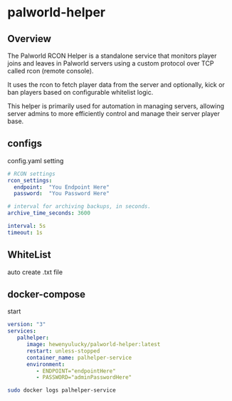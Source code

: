 # palworld-helper

## Overview

The Palworld RCON Helper is a standalone service that monitors player joins and leaves in Palworld servers using a custom protocol over TCP called rcon (remote console). 

It uses the rcon to fetch player data from the server and optionally, kick or ban players based on configurable whitelist logic.

This helper is primarily used for automation in managing servers, allowing server admins to more efficiently control and manage their server player base.


## configs

config.yaml setting

```yaml
# RCON settings
rcon_settings:
  endpoint:  "You Endpoint Here"
  password:  "You Password Here"

# interval for archiving backups, in seconds. 
archive_time_seconds: 3600

interval: 5s
timeout: 1s
```

## WhiteList

auto create .txt file


## docker-compose

start

```yaml
version: "3"
services:
   palhelper:
      image: hewenyulucky/palworld-helper:latest
      restart: unless-stopped
      container_name: palhelper-service
      environment:
         - ENDPOINT="endpointHere"         
         - PASSWORD="adminPasswordHere"
```


```bash
sudo docker logs palhelper-service
```